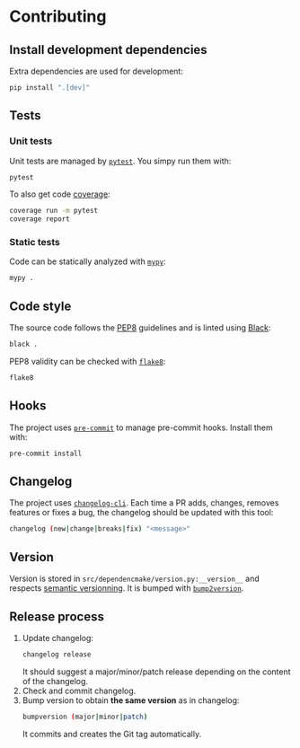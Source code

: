 # Contributing

## Install development dependencies

Extra dependencies are used for development:

```sh
pip install ".[dev]"
```

## Tests

### Unit tests

Unit tests are managed by [`pytest`](https://docs.pytest.org/en/stable/).
You simpy run them with:

```sh
pytest
```

To also get code [coverage](https://coverage.readthedocs.io/en/stable/):

```sh
coverage run -m pytest
coverage report
```

### Static tests

Code can be statically analyzed with [`mypy`](http://mypy-lang.org/):

```sh
mypy .
```

## Code style

The source code follows the [PEP8](https://www.python.org/dev/peps/pep-0008/) guidelines and is linted using [Black](https://black.readthedocs.io/en/stable/):

```sh
black .
```

PEP8 validity can be checked with [`flake8`](https://flake8.pycqa.org/en/latest/):

```sh
flake8
```

## Hooks

The project uses [`pre-commit`](https://pre-commit.com/) to manage pre-commit hooks.
Install them with:

```sh
pre-commit install
```

## Changelog

The project uses [`changelog-cli`](https://github.com/mc706/changelog-cli).
Each time a PR adds, changes, removes features or fixes a bug, the changelog should be updated with this tool:

```sh
changelog (new|change|breaks|fix) "<message>"
```

## Version

Version is stored in `src/dependencmake/version.py:__version__` and respects [semantic versionning](https://semver.org).
It is bumped with [`bump2version`](https://github.com/c4urself/bump2version).

## Release process

1. Update changelog:
   ```sh
   changelog release
   ```
   It should suggest a major/minor/patch release depending on the content of the changelog.
2. Check and commit changelog.
3. Bump version to obtain **the same version** as in changelog:
   ```sh
   bumpversion (major|minor|patch)
   ```
   It commits and creates the Git tag automatically.
